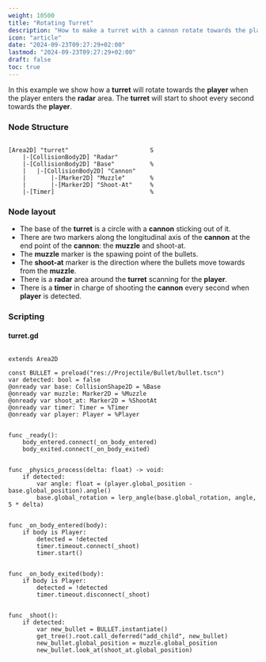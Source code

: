 ```yaml
---
weight: 10500
title: "Rotating Turret"
description: "How to make a turret with a cannon rotate towards the player's direction"
icon: "article"
date: "2024-09-23T09:27:29+02:00"
lastmod: "2024-09-23T09:27:29+02:00"
draft: false
toc: true
---
```


In this example we show how a **turret** will rotate towards the **player** when the player enters the **radar** area. The **turret** will start to shoot every second towards the **player**.


### Node Structure

```

[Area2D] "turret"						S
	|-[CollisionBody2D] "Radar"
	|-[CollisionBody2D] "Base"			%
	|	|-[CollisionBody2D] "Cannon"
	|		|-[Marker2D] "Muzzle"		%
	|		|-[Marker2D] "Shoot-At"		%
	|-[Timer]							%
```


### Node layout

- The base of the **turret** is a circle with a **cannon** sticking out of it.
- There are two markers along the longitudinal axis of the **cannon** at the end point of the **cannon**: the **muzzle** and shoot-at.
- The **muzzle** marker is the spawing point of the bullets.
- The **shoot-at** marker is the direction where the bullets move towards from the **muzzle**. 
- There is a **radar** area around the **turret** scanning for the **player**.
- There is a **timer** in charge of shooting the **cannon** every second when **player** is detected.


### Scripting

#### turret.gd
```gdscript

extends Area2D

const BULLET = preload("res://Projectile/Bullet/bullet.tscn")
var detected: bool = false
@onready var base: CollisionShape2D = %Base
@onready var muzzle: Marker2D = %Muzzle
@onready var shoot_at: Marker2D = %ShootAt
@onready var timer: Timer = %Timer
@onready var player: Player = %Player


func _ready():
	body_entered.connect(_on_body_entered)
	body_exited.connect(_on_body_exited)


func _physics_process(delta: float) -> void:
	if detected:
		var angle: float = (player.global_position - base.global_position).angle()
		base.global_rotation = lerp_angle(base.global_rotation, angle, 5 * delta)


func _on_body_entered(body):
	if body is Player:
		detected = !detected
		timer.timeout.connect(_shoot)
		timer.start()


func _on_body_exited(body):
	if body is Player:
		detected = !detected
		timer.timeout.disconnect(_shoot)


func _shoot():
	if detected:
		var new_bullet = BULLET.instantiate()
		get_tree().root.call_deferred("add_child", new_bullet)
		new_bullet.global_position = muzzle.global_position
		new_bullet.look_at(shoot_at.global_position)
```
